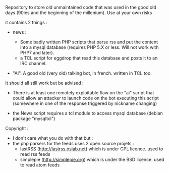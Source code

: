 Repository to store old unmaintained code that was used in the good old days (90ies and the beginning of the millenium). Use at your own risks


it contains 2 things : 

- news : 
  * Some badly written PHP scripts that parse rss and put the content into a mysql database (requires PHP 5.X or less. Will not work with PHP7 and later).
  * a TCL script for eggdrop that read this database and posts it to an IRC channel.

- "AI". A good old (very old) talking bot, in french. written in TCL too.



It should all still work but be advised :

- There is at least one remotely exploitable flaw on the "ai" script that could allow an attacker to launch code on the bot executing this script (somewhere in one of the response triggered by nickname changing)

- the News script requires a tcl module to access mysql database (debian package "mysqltcl")


Copyright : 
- I don't care what you do with that but :
- the php parsers for the feeds uses 2 open source projets :
   * lastRSS (http://lastrss.oslab.net) which is under GPL licence. used to read rss feeds
   * simplepie (http://simplepie.org) which is under the BSD licence. used to read atom feeds

